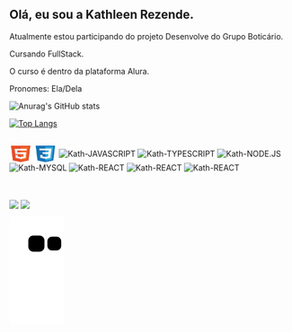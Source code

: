 ## Olá, eu sou a Kathleen Rezende.

Atualmente estou participando do projeto Desenvolve do Grupo Boticário.

Cursando FullStack.

O curso é dentro da plataforma Alura.

Pronomes: Ela/Dela 


![Anurag's GitHub stats](https://github-readme-stats.vercel.app/api?username=Kathleen-Rezende&theme=dracula&show_icons=true)

[![Top Langs](https://github-readme-stats.vercel.app/api/top-langs/?username=Kathleen-Rezende&theme=dracula&layout=compact)](https://github.com/anuraghazra/github-readme-stats)

<div style="display: inline-block"><br>
<img align="center" alt="Kath-HTML" height="30" width="40" src="https://raw.githubusercontent.com/devicons/devicon/master/icons/html5/html5-original.svg">
<img align="center" alt="Kath-CSS" height="30" width="40" src="https://raw.githubusercontent.com/devicons/devicon/master/icons/css3/css3-original.svg">
<img align="center" alt="Kath-JAVASCRIPT" height="30" width="40" 
src="https://cdn.jsdelivr.net/gh/devicons/devicon/icons/javascript/javascript-original.svg" />
<img align="center" alt="Kath-TYPESCRIPT" height="30" width="40" 
src="https://cdn.jsdelivr.net/gh/devicons/devicon/icons/typescript/typescript-original.svg" />     
<img align="center" alt="Kath-NODE.JS" height="30" width="40" 
src="https://cdn.jsdelivr.net/gh/devicons/devicon/icons/nodejs/nodejs-original-wordmark.svg" />       
<img align="center" alt="Kath-MYSQL" height="30" width="40" 
src="https://cdn.jsdelivr.net/gh/devicons/devicon/icons/mysql/mysql-original.svg" />
<img align="center" alt="Kath-REACT" height="30" width="40"
src="https://cdn.jsdelivr.net/gh/devicons/devicon/icons/react/react-original-wordmark.svg" />
<img align="center" alt="Kath-REACT" height="30" width="40"
src="https://cdn.jsdelivr.net/gh/devicons/devicon/icons/canva/canva-original.svg" />
<img align="center" alt="Kath-REACT" height="30" width="40"
src="https://cdn.jsdelivr.net/gh/devicons/devicon/icons/tailwindcss/tailwindcss-plain.svg" />
</div>

##

<div style="display: inline-block"><br>
<a href="https://www.instagram.com/kath.rezende/" target="blank"><img align="center" src="https://img.shields.io/badge/Instagram-E4405F?style=for-the-badge&logo=instagram&logoColor=white" target="_blank"></a>
<a href="https://www.linkedin.com/in/kathleen-rezende" target="blank"><img align="center" src="https://img.shields.io/badge/LinkedIn-0077B5?style=for-the-badge&logo=linkedin&logoColor=white" target="_blank"></a>
</div>

![ Animação de cobra ](https://github.com/rafaballerini/rafaballerini/blob/output/github-contribution-grid-snake.svg)
